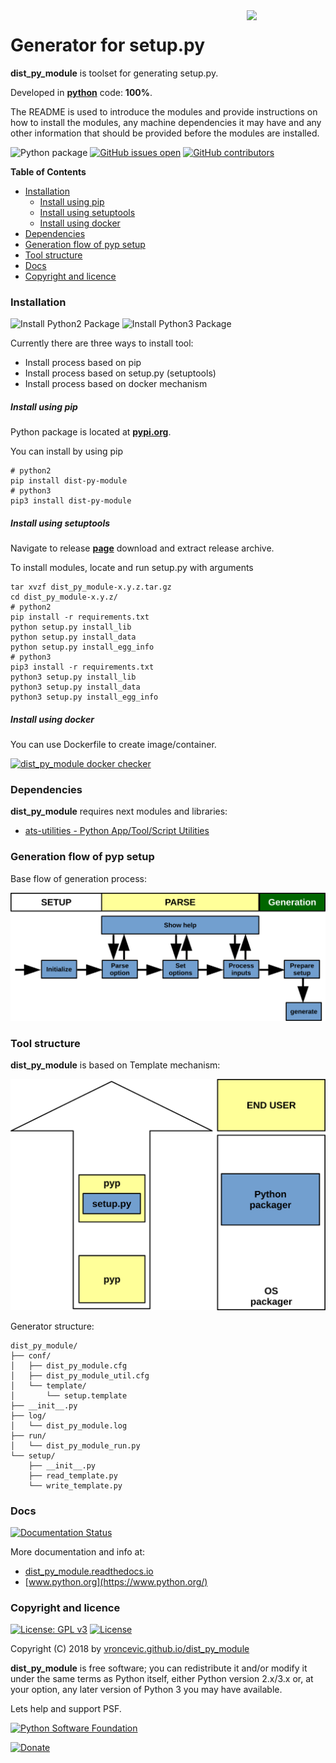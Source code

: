 <img align="right" src="https://raw.githubusercontent.com/vroncevic/dist_py_module/dev/docs/dist_py_module_logo.png" width="25%">

# Generator for setup.py

**dist_py_module** is toolset for generating setup.py.

Developed in **[python](https://www.python.org/)** code: **100%**.

The README is used to introduce the modules and provide instructions on
how to install the modules, any machine dependencies it may have and any
other information that should be provided before the modules are installed.

![Python package](https://github.com/vroncevic/dist_py_module/workflows/Python%20package/badge.svg?branch=master) [![GitHub issues open](https://img.shields.io/github/issues/vroncevic/dist_py_module.svg)](https://github.com/vroncevic/dist_py_module/issues) [![GitHub contributors](https://img.shields.io/github/contributors/vroncevic/dist_py_module.svg)](https://github.com/vroncevic/dist_py_module/graphs/contributors)

<!-- START doctoc generated TOC please keep comment here to allow auto update -->
<!-- DON'T EDIT THIS SECTION, INSTEAD RE-RUN doctoc TO UPDATE -->
**Table of Contents**

- [Installation](#installation)
    - [Install using pip](#install-using-pip)
    - [Install using setuptools](#install-using-setuptools)
    - [Install using docker](#install-using-docker)
- [Dependencies](#dependencies)
- [Generation flow of pyp setup](#generation-flow-of-pyp-setup)
- [Tool structure](#tool-structure)
- [Docs](#docs)
- [Copyright and licence](#copyright-and-licence)

<!-- END doctoc generated TOC please keep comment here to allow auto update -->

### Installation

![Install Python2 Package](https://github.com/vroncevic/dist_py_module/workflows/Install%20Python2%20Package%20dist_py_module/badge.svg?branch=master) ![Install Python3 Package](https://github.com/vroncevic/dist_py_module/workflows/Install%20Python3%20Package%20dist_py_module/badge.svg?branch=master)

Currently there are three ways to install tool:
* Install process based on pip
* Install process based on setup.py (setuptools)
* Install process based on docker mechanism

##### Install using pip

Python package is located at **[pypi.org](https://pypi.org/project/dist-py-module/)**.

You can install by using pip
```
# python2
pip install dist-py-module
# python3
pip3 install dist-py-module
```

##### Install using setuptools

Navigate to release **[page](https://github.com/vroncevic/dist_py_module/releases/)** download and extract release archive.

To install modules, locate and run setup.py with arguments
```
tar xvzf dist_py_module-x.y.z.tar.gz
cd dist_py_module-x.y.z/
# python2
pip install -r requirements.txt
python setup.py install_lib
python setup.py install_data
python setup.py install_egg_info
# python3
pip3 install -r requirements.txt
python3 setup.py install_lib
python3 setup.py install_data
python3 setup.py install_egg_info
```

##### Install using docker

You can use Dockerfile to create image/container.

[![dist_py_module docker checker](https://github.com/vroncevic/dist_py_module/workflows/dist_py_module%20docker%20checker/badge.svg)](https://github.com/vroncevic/dist_py_module/actions?query=workflow%3A%22dist_py_module+docker+checker%22)

### Dependencies

**dist_py_module** requires next modules and libraries:

* [ats-utilities - Python App/Tool/Script Utilities](https://pypi.org/project/ats-utilities/)

### Generation flow of pyp setup

Base flow of generation process:

![alt tag](https://raw.githubusercontent.com/vroncevic/dist_py_module/dev/docs/python_setup_flow.png)

### Tool structure

**dist_py_module** is based on Template mechanism:

![alt tag](https://raw.githubusercontent.com/vroncevic/dist_py_module/dev/docs/python_setup.png)

Generator structure:

```
dist_py_module/
├── conf/
│   ├── dist_py_module.cfg
│   ├── dist_py_module_util.cfg
│   └── template/
│       └── setup.template
├── __init__.py
├── log/
│   └── dist_py_module.log
├── run/
│   └── dist_py_module_run.py
└── setup/
    ├── __init__.py
    ├── read_template.py
    └── write_template.py
```

### Docs

[![Documentation Status](https://readthedocs.org/projects/dist_py_module/badge/?version=latest)](https://dist_py_module.readthedocs.io/en/latest/?badge=latest)

More documentation and info at:

* [dist_py_module.readthedocs.io](https://dist_py_module.readthedocs.io/en/latest/)
* [www.python.org](https://www.python.org/)

### Copyright and licence

[![License: GPL v3](https://img.shields.io/badge/License-GPLv3-blue.svg)](https://www.gnu.org/licenses/gpl-3.0) [![License](https://img.shields.io/badge/License-Apache%202.0-blue.svg)](https://opensource.org/licenses/Apache-2.0)

Copyright (C) 2018 by [vroncevic.github.io/dist_py_module](https://vroncevic.github.io/dist_py_module)

**dist_py_module** is free software; you can redistribute it and/or modify
it under the same terms as Python itself, either Python version 2.x/3.x or,
at your option, any later version of Python 3 you may have available.

Lets help and support PSF.

[![Python Software Foundation](https://raw.githubusercontent.com/vroncevic/dist_py_module/dev/docs/psf-logo-alpha.png)](https://www.python.org/psf/)

[![Donate](https://www.paypalobjects.com/en_US/i/btn/btn_donateCC_LG.gif)](https://psfmember.org/index.php?q=civicrm/contribute/transact&reset=1&id=2)
